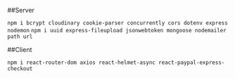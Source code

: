 ##Server

`npm i bcrypt cloudinary cookie-parser concurrently cors dotenv express nodemon`
`npm i uuid express-fileupload jsonwebtoken mongoose nodemailer path url`


##Client

`npm i react-router-dom axios react-helmet-async react-paypal-express-checkout`

